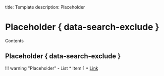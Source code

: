 title: Template
description: Placeholder

# Placeholder { data-search-exclude }

Contents 

## Placeholder { data-search-exclude }
!!! warning "Placeholder"
    - List
        * Item 1
        * [Link](index.md)